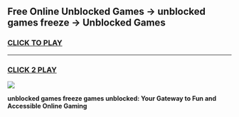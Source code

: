 
## Free Online Unblocked Games → unblocked games freeze → Unblocked Games
<h3>
<a href="https://premium.freeplayer.one?title=unblocked_games_freeze&ref=21F">CLICK TO PLAY</a></h3>
<hr>

<h3>
<a href="https://premium.freeplayer.one?title=unblocked_games_freeze&ref=21F">CLICK 2 PLAY</a>
  
</h3>

<a href="https://premium.freeplayer.one?title=unblocked_games_freeze&ref=21F/"><img src="https://clearcache.store/games.png"></a>


**unblocked games freeze games unblocked: Your Gateway to Fun and Accessible Online Gaming**
